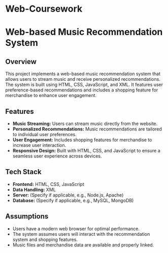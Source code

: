 # Web-Coursework

# Web-based Music Recommendation System

## Overview
This project implements a web-based music recommendation system that allows users to stream music and receive personalized recommendations. The system is built using HTML, CSS, JavaScript, and XML. It features user preference-based recommendations and includes a shopping feature for merchandise to enhance user engagement.

## Features
- **Music Streaming:** Users can stream music directly from the website.
- **Personalized Recommendations:** Music recommendations are tailored to individual user preferences.
- **User Engagement:** Includes shopping features for merchandise to increase user interaction.
- **Responsive Design:** Built with HTML, CSS, and JavaScript to ensure a seamless user experience across devices.

## Tech Stack
- **Frontend:** HTML, CSS, JavaScript
- **Data Handling:** XML
- **Server:** (Specify if applicable, e.g., Node.js, Apache)
- **Database:** (Specify if applicable, e.g., MySQL, MongoDB)

## Assumptions
- Users have a modern web browser for optimal performance.
- The system assumes users will interact with the recommendation system and shopping features.
- Music files and merchandise data are available and properly linked.
